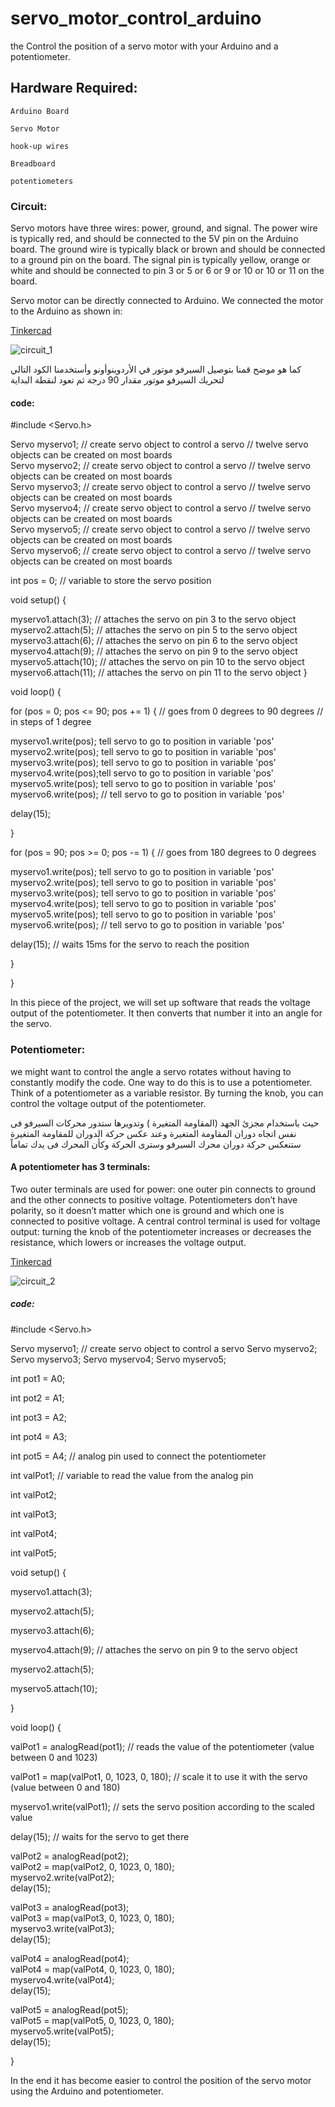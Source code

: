 # servo_motor_control_arduino

 the Control the position of a servo motor with your Arduino and a potentiometer. 


## Hardware Required:

    Arduino Board

    Servo Motor

    hook-up wires
    
    Breadboard
    
    potentiometers
    
### Circuit:

Servo motors have three wires: power, ground, and signal. The power wire is typically red, and should be connected to the 5V pin on the Arduino board. The ground wire is typically black or brown and should be connected to a ground pin on the board. The signal pin is typically yellow, orange or white and should be connected to pin 3 or 5 or 6 or 9 or 10 or 10 or 11 on the board.

Servo motor can be directly connected to Arduino. We connected the motor to the Arduino as shown in:

[Tinkercad](https://www.tinkercad.com/things/fxOLd5YvLqa-bodacious-gogo-leelo/editel?sharecode=qE_fPSPuOXOIrG_vqTeUz5Nro4Yg6E6_sQJluLBPApY)

![circuit_1](https://user-images.githubusercontent.com/86836634/124371237-72865000-dc88-11eb-88c1-46fe2767877a.png)

كما هو موضح قمنا بتوصيل السيرفو موتور في الأردوينوأونو وأستخدمنا الكود التالي لتحريك السيرفو موتور مقدار 90 درجة ثم تعود لنقطة البداية   

#### code:

#include <Servo.h>

Servo myservo1; // create servo object to control a servo
// twelve servo objects can be created on most boards     
Servo myservo2; // create servo object to control a servo
// twelve servo objects can be created on most boards    
Servo myservo3; // create servo object to control a servo
// twelve servo objects can be created on most boards     
Servo myservo4; // create servo object to control a servo
// twelve servo objects can be created on most boards     
Servo myservo5; // create servo object to control a servo
// twelve servo objects can be created on most boards   
Servo myservo6;     // create servo object to control a servo
              // twelve servo objects can be created on most boards

int pos = 0;    // variable to store the servo position

void setup() {
 
  myservo1.attach(3);  // attaches the servo on pin 3 to the servo object
  myservo2.attach(5);  // attaches the servo on pin 5 to the servo object
  myservo3.attach(6);  // attaches the servo on pin 6 to the servo object
  myservo4.attach(9);  // attaches the servo on pin 9 to the servo object
  myservo5.attach(10);  // attaches the servo on pin 10 to the servo object
  myservo6.attach(11);  // attaches the servo on pin 11 to the servo object
}

void loop() {
 
 for (pos = 0; pos <= 90; pos += 1) { // goes from 0 degrees to 90 degrees
    // in steps of 1 degree
   
   myservo1.write(pos); tell servo to go to position in variable 'pos'      
    myservo2.write(pos);  tell servo to go to position in variable 'pos'   
    myservo3.write(pos); tell servo to go to position in variable 'pos'    
    myservo4.write(pos);tell servo to go to position in variable 'pos'
    myservo5.write(pos); tell servo to go to position in variable 'pos'     
    myservo6.write(pos);       // tell servo to go to position in variable 'pos'
    
   delay(15);                       

}

for (pos = 90; pos >= 0; pos -= 1) { // goes from 180 degrees to 0 degrees
   
   myservo1.write(pos);  tell servo to go to position in variable 'pos'            
    myservo2.write(pos); tell servo to go to position in variable 'pos'            
    myservo3.write(pos); tell servo to go to position in variable 'pos'           
    myservo4.write(pos); tell servo to go to position in variable 'pos'             
    myservo5.write(pos);   tell servo to go to position in variable 'pos'           
    myservo6.write(pos);              // tell servo to go to position in variable 'pos'
    
   delay(15);                       // waits 15ms for the servo to reach the position
 
 }

}


In this piece of the project, we will set up software that reads the voltage output of the potentiometer. It then converts that number it into an angle for the servo. 

### Potentiometer:

 we might want to control the angle a servo rotates without having to constantly modify the code. One way to do this is to use a potentiometer. Think of a potentiometer as a variable resistor. By turning the knob, you can control the voltage output of the potentiometer.
 
 حيث باستخدام مجزئ الجهد (المقاومة المتغيرة ) وتدويرها ستدور محركات السيرفو فى نفس اتجاه دوران المقاومة المتغيرة وعند عكس حركة الدوران للمقاومة المتغيرة ستنعكس حركة دوران محرك السيرفو وسترى الحركة وكأن المحرك فى يدك تماماً   
 
#### A potentiometer has 3 terminals:

 Two outer terminals are used for power: one outer pin connects to ground and the other connects to positive voltage. Potentiometers don’t have polarity, so it doesn’t matter which one is ground and which one is connected to positive voltage.
A central control terminal is used for voltage output: turning the knob of the potentiometer increases or decreases the resistance, which lowers or increases the voltage output.

[Tinkercad](https://www.tinkercad.com/things/cxyFinIPYe5-sizzling-bombul-stantia/editel?sharecode=PCVgsd50EJTR4tb-M1YFkH5m1YLiugizyMBJcnSE0dU)

![circuit_2](https://user-images.githubusercontent.com/86836634/124371221-3a7f0d00-dc88-11eb-9499-47ede91e17fc.png)


##### code:

#include <Servo.h>

Servo myservo1;  // create servo object to control a servo
Servo myservo2;
Servo myservo3;
Servo myservo4;
Servo myservo5;

int pot1 = A0; 

int pot2 = A1;

int pot3 = A2;

int pot4 = A3;

int pot5 = A4;  // analog pin used to connect the potentiometer

int valPot1;   // variable to read the value from the analog pin

int valPot2;

int valPot3;

int valPot4;

int valPot5;

void setup() {
 
  myservo1.attach(3);  
 
 myservo2.attach(5);
 
 myservo3.attach(6);
 
 myservo4.attach(9);                     // attaches the servo on pin 9 to the servo object
 
 myservo2.attach(5); 
 
 myservo5.attach(10);

}

void loop() {
 
 valPot1 = analogRead(pot1);            // reads the value of the potentiometer (value between 0 and 1023)
 
 valPot1 = map(valPot1, 0, 1023, 0, 180);     // scale it to use it with the servo (value between 0 and 180)
 
 myservo1.write(valPot1);                  // sets the servo position according to the scaled value

delay(15);                           // waits for the servo to get there
  
  valPot2 = analogRead(pot2);            
  valPot2 = map(valPot2, 0, 1023, 0, 180);    
  myservo2.write(valPot2);  
  delay(15); 
  
  valPot3 = analogRead(pot3);            
  valPot3 = map(valPot3, 0, 1023, 0, 180);    
  myservo3.write(valPot3);  
  delay(15);  
  
  valPot4 = analogRead(pot4);            
  valPot4 = map(valPot4, 0, 1023, 0, 180);    
  myservo4.write(valPot4);  
  delay(15); 
  
  valPot5 = analogRead(pot5);            
  valPot5 = map(valPot5, 0, 1023, 0, 180);    
  myservo5.write(valPot5);  
  delay(15); 
 
 }

In the end it has become easier to control the position of the servo motor using the Arduino and potentiometer.
